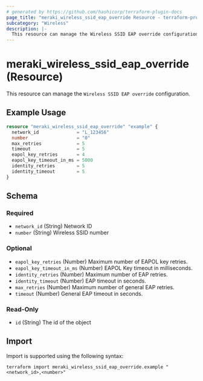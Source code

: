 ```yaml
---
# generated by https://github.com/hashicorp/terraform-plugin-docs
page_title: "meraki_wireless_ssid_eap_override Resource - terraform-provider-meraki"
subcategory: "Wireless"
description: |-
  This resource can manage the Wireless SSID EAP override configuration.
---
```


# meraki_wireless_ssid_eap_override (Resource)

This resource can manage the `Wireless SSID EAP override` configuration.

## Example Usage

```terraform
resource "meraki_wireless_ssid_eap_override" "example" {
  network_id              = "L_123456"
  number                  = "0"
  max_retries             = 5
  timeout                 = 5
  eapol_key_retries       = 4
  eapol_key_timeout_in_ms = 5000
  identity_retries        = 5
  identity_timeout        = 5
}
```

<!-- schema generated by tfplugindocs -->
## Schema

### Required

- `network_id` (String) Network ID
- `number` (String) Wireless SSID number

### Optional

- `eapol_key_retries` (Number) Maximum number of EAPOL key retries.
- `eapol_key_timeout_in_ms` (Number) EAPOL Key timeout in milliseconds.
- `identity_retries` (Number) Maximum number of EAP retries.
- `identity_timeout` (Number) EAP timeout in seconds.
- `max_retries` (Number) Maximum number of general EAP retries.
- `timeout` (Number) General EAP timeout in seconds.

### Read-Only

- `id` (String) The id of the object

## Import

Import is supported using the following syntax:

```shell
terraform import meraki_wireless_ssid_eap_override.example "<network_id>,<number>"
```
